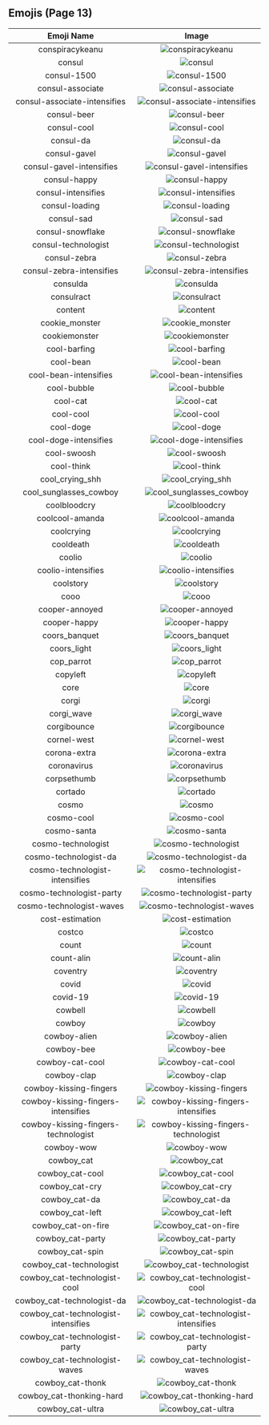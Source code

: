 
  ## Emojis (Page 13)
  |Emoji Name|Image|
  | :-: | :-: |
  |conspiracykeanu| ![conspiracykeanu](/output/conspiracykeanu.jpg)|
  |consul| ![consul](/output/consul.png)|
  |consul-1500| ![consul-1500](/output/consul-1500.png)|
  |consul-associate| ![consul-associate](/output/consul-associate.png)|
  |consul-associate-intensifies| ![consul-associate-intensifies](/output/consul-associate-intensifies.gif)|
  |consul-beer| ![consul-beer](/output/consul-beer.png)|
  |consul-cool| ![consul-cool](/output/consul-cool.png)|
  |consul-da| ![consul-da](/output/consul-da.png)|
  |consul-gavel| ![consul-gavel](/output/consul-gavel.png)|
  |consul-gavel-intensifies| ![consul-gavel-intensifies](/output/consul-gavel-intensifies.gif)|
  |consul-happy| ![consul-happy](/output/consul-happy.png)|
  |consul-intensifies| ![consul-intensifies](/output/consul-intensifies.gif)|
  |consul-loading| ![consul-loading](/output/consul-loading.png)|
  |consul-sad| ![consul-sad](/output/consul-sad.png)|
  |consul-snowflake| ![consul-snowflake](/output/consul-snowflake.png)|
  |consul-technologist| ![consul-technologist](/output/consul-technologist.png)|
  |consul-zebra| ![consul-zebra](/output/consul-zebra.png)|
  |consul-zebra-intensifies| ![consul-zebra-intensifies](/output/consul-zebra-intensifies.gif)|
  |consulda| ![consulda](/output/consulda)|
  |consulract| ![consulract](/output/consulract.png)|
  |content| ![content](/output/content.png)|
  |cookie_monster| ![cookie_monster](/output/cookie_monster.png)|
  |cookiemonster| ![cookiemonster](/output/cookiemonster.gif)|
  |cool-barfing| ![cool-barfing](/output/cool-barfing.png)|
  |cool-bean| ![cool-bean](/output/cool-bean.png)|
  |cool-bean-intensifies| ![cool-bean-intensifies](/output/cool-bean-intensifies.gif)|
  |cool-bubble| ![cool-bubble](/output/cool-bubble.gif)|
  |cool-cat| ![cool-cat](/output/cool-cat)|
  |cool-cool| ![cool-cool](/output/cool-cool.gif)|
  |cool-doge| ![cool-doge](/output/cool-doge.gif)|
  |cool-doge-intensifies| ![cool-doge-intensifies](/output/cool-doge-intensifies.gif)|
  |cool-swoosh| ![cool-swoosh](/output/cool-swoosh.png)|
  |cool-think| ![cool-think](/output/cool-think.png)|
  |cool_crying_shh| ![cool_crying_shh](/output/cool_crying_shh.png)|
  |cool_sunglasses_cowboy| ![cool_sunglasses_cowboy](/output/cool_sunglasses_cowboy.png)|
  |coolbloodcry| ![coolbloodcry](/output/coolbloodcry.png)|
  |coolcool-amanda| ![coolcool-amanda](/output/coolcool-amanda.gif)|
  |coolcrying| ![coolcrying](/output/coolcrying.png)|
  |cooldeath| ![cooldeath](/output/cooldeath.png)|
  |coolio| ![coolio](/output/coolio.png)|
  |coolio-intensifies| ![coolio-intensifies](/output/coolio-intensifies.gif)|
  |coolstory| ![coolstory](/output/coolstory.png)|
  |cooo| ![cooo](/output/cooo.png)|
  |cooper-annoyed| ![cooper-annoyed](/output/cooper-annoyed.png)|
  |cooper-happy| ![cooper-happy](/output/cooper-happy.png)|
  |coors_banquet| ![coors_banquet](/output/coors_banquet.jpg)|
  |coors_light| ![coors_light](/output/coors_light.png)|
  |cop_parrot| ![cop_parrot](/output/cop_parrot.gif)|
  |copyleft| ![copyleft](/output/copyleft.png)|
  |core| ![core](/output/core.png)|
  |corgi| ![corgi](/output/corgi.gif)|
  |corgi_wave| ![corgi_wave](/output/corgi_wave.png)|
  |corgibounce| ![corgibounce](/output/corgibounce.gif)|
  |cornel-west| ![cornel-west](/output/cornel-west.png)|
  |corona-extra| ![corona-extra](/output/corona-extra.png)|
  |coronavirus| ![coronavirus](/output/coronavirus.png)|
  |corpsethumb| ![corpsethumb](/output/corpsethumb.png)|
  |cortado| ![cortado](/output/cortado.png)|
  |cosmo| ![cosmo](/output/cosmo.png)|
  |cosmo-cool| ![cosmo-cool](/output/cosmo-cool.png)|
  |cosmo-santa| ![cosmo-santa](/output/cosmo-santa.png)|
  |cosmo-technologist| ![cosmo-technologist](/output/cosmo-technologist.png)|
  |cosmo-technologist-da| ![cosmo-technologist-da](/output/cosmo-technologist-da.png)|
  |cosmo-technologist-intensifies| ![cosmo-technologist-intensifies](/output/cosmo-technologist-intensifies.gif)|
  |cosmo-technologist-party| ![cosmo-technologist-party](/output/cosmo-technologist-party.gif)|
  |cosmo-technologist-waves| ![cosmo-technologist-waves](/output/cosmo-technologist-waves.gif)|
  |cost-estimation| ![cost-estimation](/output/cost-estimation.png)|
  |costco| ![costco](/output/costco.png)|
  |count| ![count](/output/count.jpg)|
  |count-alin| ![count-alin](/output/count-alin.png)|
  |coventry| ![coventry](/output/coventry.png)|
  |covid| ![covid](/output/covid)|
  |covid-19| ![covid-19](/output/covid-19)|
  |cowbell| ![cowbell](/output/cowbell.png)|
  |cowboy| ![cowboy](/output/cowboy.png)|
  |cowboy-alien| ![cowboy-alien](/output/cowboy-alien.png)|
  |cowboy-bee| ![cowboy-bee](/output/cowboy-bee.png)|
  |cowboy-cat-cool| ![cowboy-cat-cool](/output/cowboy-cat-cool.png)|
  |cowboy-clap| ![cowboy-clap](/output/cowboy-clap.gif)|
  |cowboy-kissing-fingers| ![cowboy-kissing-fingers](/output/cowboy-kissing-fingers.png)|
  |cowboy-kissing-fingers-intensifies| ![cowboy-kissing-fingers-intensifies](/output/cowboy-kissing-fingers-intensifies.gif)|
  |cowboy-kissing-fingers-technologist| ![cowboy-kissing-fingers-technologist](/output/cowboy-kissing-fingers-technologist.png)|
  |cowboy-wow| ![cowboy-wow](/output/cowboy-wow.png)|
  |cowboy_cat| ![cowboy_cat](/output/cowboy_cat.png)|
  |cowboy_cat-cool| ![cowboy_cat-cool](/output/cowboy_cat-cool)|
  |cowboy_cat-cry| ![cowboy_cat-cry](/output/cowboy_cat-cry.png)|
  |cowboy_cat-da| ![cowboy_cat-da](/output/cowboy_cat-da.png)|
  |cowboy_cat-left| ![cowboy_cat-left](/output/cowboy_cat-left.png)|
  |cowboy_cat-on-fire| ![cowboy_cat-on-fire](/output/cowboy_cat-on-fire.gif)|
  |cowboy_cat-party| ![cowboy_cat-party](/output/cowboy_cat-party.gif)|
  |cowboy_cat-spin| ![cowboy_cat-spin](/output/cowboy_cat-spin.gif)|
  |cowboy_cat-technologist| ![cowboy_cat-technologist](/output/cowboy_cat-technologist.png)|
  |cowboy_cat-technologist-cool| ![cowboy_cat-technologist-cool](/output/cowboy_cat-technologist-cool.png)|
  |cowboy_cat-technologist-da| ![cowboy_cat-technologist-da](/output/cowboy_cat-technologist-da.png)|
  |cowboy_cat-technologist-intensifies| ![cowboy_cat-technologist-intensifies](/output/cowboy_cat-technologist-intensifies.gif)|
  |cowboy_cat-technologist-party| ![cowboy_cat-technologist-party](/output/cowboy_cat-technologist-party.gif)|
  |cowboy_cat-technologist-waves| ![cowboy_cat-technologist-waves](/output/cowboy_cat-technologist-waves.gif)|
  |cowboy_cat-thonk| ![cowboy_cat-thonk](/output/cowboy_cat-thonk.png)|
  |cowboy_cat-thonking-hard| ![cowboy_cat-thonking-hard](/output/cowboy_cat-thonking-hard.png)|
  |cowboy_cat-ultra| ![cowboy_cat-ultra](/output/cowboy_cat-ultra.png)|
  